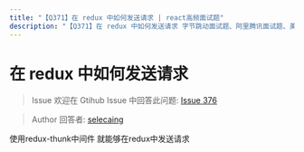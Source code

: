 ```yaml
---
title: "【Q371】在 redux 中如何发送请求 | react高频面试题"
description: "【Q371】在 redux 中如何发送请求 字节跳动面试题、阿里腾讯面试题、美团小米面试题。"
---
```


# 在 redux 中如何发送请求

> Issue
> 欢迎在 Gtihub Issue 中回答此问题: [Issue 376](https://github.com/shfshanyue/Daily-Question/issues/376)

> Author
> 回答者: [selecaing](https://github.com/selecaing)

使用redux-thunk中间件 就能够在redux中发送请求
